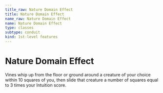```yaml
---
title_raw: Nature Domain Effect
title: Nature Domain Effect
name_raw: Nature Domain Effect
name: Nature Domain Effect
type: classes
subtype: conduit
kind: 1st-level features
---
```


# Nature Domain Effect

Vines whip up from the floor or ground around a creature of your choice within 10 squares of you, then slide that creature a number of squares equal to 3 times your Intuition score.
